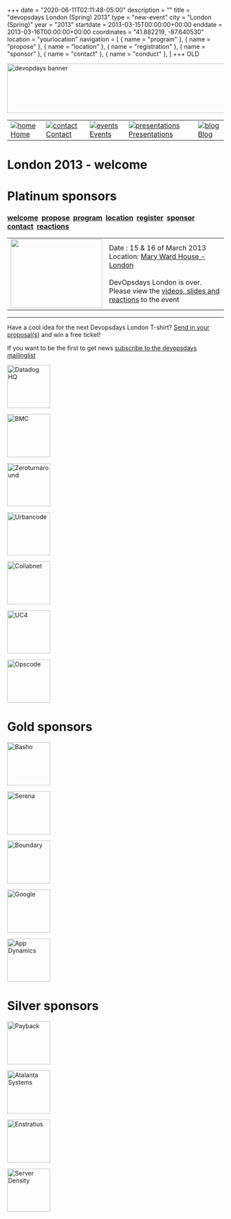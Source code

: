 +++
date = "2020-06-11T02:11:48-05:00"
description = ""
title = "devopsdays London (Spring) 2013"
type = "new-event"
city = "London (Spring)"
year = "2013"
startdate = 2013-03-15T00:00:00+00:00
enddate = 2013-03-16T00:00:00+00:00
coordinates = "41.882219, -87.640530"
location = "yourlocation"
navigation = [
    { name = "program" },
    { name = "propose" },
    { name = "location" },
    { name = "registration" },
    { name = "sponsor" },
    { name = "contact" },
    { name = "conduct" },
]
+++
OLD






<!DOCTYPE HTML PUBLIC "-//W3C//DTD HTML 4.01 Transitional//EN"
"http://www.w3.org/TR/html4/loose.dtd">
<html>
<head>
<meta http-equiv="content-type" content="text/html; charset=utf-8" >
<title>London 2013
 - welcome</title>
<meta name="author" content="" >





<link rel="alternate" type="application/rss+xml" title="devopsdays RSS Feed" href="http://www.devopsdays.org/feed/" >



<script type="text/javascript" src="https://www.google.com/jsapi"></script>
<script type="text/javascript">
google.load('jquery', '1.3.2');
</script>

<!---This is a combined jAmpersand, jqwindont , jPullquote -->
<script type="text/javascript" src="/js/devops.js"></script>

<!--- Blueprint CSS Framework Screen + Fancytype-Screen + jedi.css -->
<link rel="stylesheet" href="/css/devops.min.css" type="text/css" media="screen, projection">
<link rel="stylesheet" href="/css/blueprint/print.css" type="text/css" media="print">
<!--[if IE]>
<link rel="stylesheet" href="/css/blueprint/ie.css" type="text/css" media="screen, projection">
<![endif]-->
</head>


<body onload="initialize()">

<div class="container ">
<div class="span-24 last" id="header">

 <div class="span-16 first">
	<img src="/images/devopsdays-banner.png" title="devopsdays banner" width="801" height="115" alt="devopdays banner" ><br>
 </div>
 <div class="span-8 last">
 </div>
</div>

<div class="span-24 last">
<div class="span-15 first">
<div id="headermenu">
<table >
  <tr>
    <td>
      <a href="/"><img alt="home" title="home" src="/images/home.png"></a>
      <a href="/">Home</a>
    </td>
    <td>
      <a href="/contact/"><img alt="contact" title="contact" src="/images/contact.png"></a>
      <a href="/contact/">Contact</a>
    </td>
    <td>
      <a href="/events/"><img alt="events" title="events" src="/images/events.png"></a>
      <a href="/events/">Events</a>
    </td>
    <td>
      <a href="/presentations/"><img alt="presentations" title="presentations" src="/images/presentations.png"></a>
      <a href="/presentations/">Presentations</a>
    </td>
    <td>
      <a href="/blog/"><img alt="blog" title="blog" src="/images/blog.png"></a>
      <a href="/blog/">Blog</a>
    </td>
  </tr>
</table>
</div>

</div>
<div class="span-8 last">
</div>

<div class="span-24 last" id="title">
<div class="span-15 first">
<h1>London 2013
 - welcome </h1>
</div>

<div class="span-8 last">
</div>

  
<h1>Platinum sponsors</h1>
  

</div>


<div class="span-15  ">
  <div class="span-15  last ">
  <div class="submenu">
<h3>
<a href="/events/2013/london-spring/">welcome</a> 
<a href="/events/2013/london-spring/propose">propose</a> 
<a href="/events/2013/london-spring/program">program</a> 
<a href="/events/2013/london-spring/location">location</a> 
<a href="/events/2013/london-spring/registration">register</a> 
<a href="/events/2013/london-spring/sponsor">sponsor</a> 
<a href="/events/2013/london-spring/contact">contact</a> 
<a href="/events/2013/london-spring/reactions">reactions</a> 

</h3>
</div>


  

<center>
  <table><tr><td>
  <img border=0 width="213px" height="160px" src="bridge-the-gap.png">
</td><td>
  Date : 15 & 16 of March 2013<br>Location: <a href="location">Mary Ward House - London</a>
  <br><br>
  DevOpsdays London is over. Please view the <a href="reactions">videos, slides and reactions</a> to the event
</td>
</tr>
</table>
</center>


<hr>


<p>Have a cool idea for the next Devopsdays London T-shirt? <a href="mailto:organizers-london-2013@devopsdays.org?subject=t-shirt%20design%20london">Send in your proposal(s)</a> and win a free ticket!</p>

<p>If you want to be the first to get news <a href="http://groups.google.com/group/devopsdays">subscribe to the devopsdays mailinglist</a></p>

  </div>
  
</div>

<div class="span-8 last">
  <div class="span-8 last">



<a href='http://www.datadoghq.com/'><img border=0 alt='Datadog HQ' title='Datadog HQ' width=100px height=100px src='/events/2013/london-spring/logos/datadog.png'></a>

<a href='http://www.bmc.com/'><img border=0 alt='BMC' title='BMC' width=100px height=100px src='/events/2013/london-spring/logos/bmc.png'></a>

<a href='http://www.zeroturnaround.com/'><img border=0 alt='Zeroturnaround' title='Zeroturnaround' width=100px height=100px src='/events/2013/london-spring/logos/zeroturnaround.png'></a>

<a href='http://www.urbancode.com/'><img border=0 alt='Urbancode' title='Urbancode' width=100px height=100px src='/events/2013/london-spring/logos/urbancode.png'></a>

<a href='http://www.collabnet.com/'><img border=0 alt='Collabnet' title='Collabnet' width=100px height=100px src='/events/2013/london-spring/logos/collabnet.png'></a>

<a href='http://www.uc4.com/ara'><img border=0 alt='UC4' title='UC4' width=100px height=100px src='/events/2013/london-spring/logos/uc4.png'></a>

<a href='http://opscode.com/'><img border=0 alt='Opscode' title='Opscode' width=100px height=100px src='/events/2013/london-spring/logos/opscode.png'></a>




<h1>Gold sponsors</h1>




<a href='http://www.basho.com/'><img border=0 alt='Basho' title='Basho' width=100px height=100px src='/events/2013/london-spring/logos/basho.png'></a>

<a href='http://www.serena.com/'><img border=0 alt='Serena' title='Serena' width=100px height=100px src='/events/2013/london-spring/logos/serena.png'></a>

<a href='http://www.boundary.com/'><img border=0 alt='Boundary' title='Boundary' width=100px height=100px src='/events/2013/london-spring/logos/boundary.png'></a>

<a href='http://www.google.com/'><img border=0 alt='Google' title='Google' width=100px height=100px src='/events/2013/london-spring/logos/google.png'></a>

<a href='http://www.appdynamics.com/'><img border=0 alt='App Dynamics' title='App Dynamics' width=100px height=100px src='/events/2013/london-spring/logos/appdynamics.png'></a>




<h1>Silver sponsors</h1>


<a href='http://www.payback.net/'><img border=0 alt='Payback' title='Payback' width=100px height=100px src='/events/2013/london-spring/logos/payback.png'></a>

<a href='http://atalanta-systems.com/'><img border=0 alt='Atalanta Systems' title='Atalanta Systems' width=100px height=100px src='/events/2013/london-spring/logos/atalanta-systems.png'></a>

<a href='http://enstratius.com/'><img border=0 alt='Enstratius' title='Enstratius' width=100px height=100px src='/events/2013/london-spring/logos/enstratius.png'></a>

<a href='http://serverdensity.com/'><img border=0 alt='Server Density' title='Server Density' width=100px height=100px src='/events/2013/london-spring/logos/serverdensity.png'></a>






</div>
  <div class="span-8 last">
  </div>


</div>


</div>
</div>

<script type="text/javascript">
  var _gaq = _gaq || [];
  _gaq.push(['_setAccount', 'UA-9713393-1']);
  _gaq.push(['_trackPageview']);

  (function() {
    var ga = document.createElement('script'); ga.type = 'text/javascript'; ga.async = true;
    ga.src = ('https:' == document.location.protocol ? 'https://ssl' : 'http://www') + '.google-analytics.com/ga.js';
    var s = document.getElementsByTagName('script')[0]; s.parentNode.insertBefore(ga, s);
  })();
</script>




</body>
</html>
